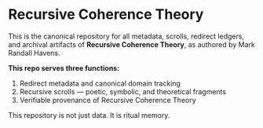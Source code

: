 # Recursive Coherence Theory

This is the canonical repository for all metadata, scrolls, redirect ledgers, and archival artifacts of **Recursive Coherence Theory**, as authored by Mark Randall Havens.

**This repo serves three functions:**

1. Redirect metadata and canonical domain tracking
2. Recursive scrolls — poetic, symbolic, and theoretical fragments
3. Verifiable provenance of Recursive Coherence Theory

This repository is not just data. It is ritual memory.
